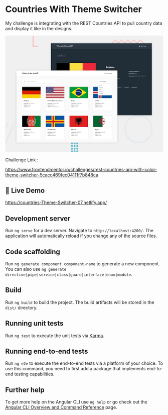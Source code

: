 # Countries With Theme Switcher

My challenge is integrating with the REST Countries API to pull country data and display it like in the designs.

![Design preview for the Interactive comments section coding challenge](./src/assets/images/desktop-preview.jpg)

Challenge Link :

https://www.frontendmentor.io/challenges/rest-countries-api-with-color-theme-switcher-5cacc469fec04111f7b848ca

## 💫 Live Demo

https://countries-Theme-Switcher-07.netlify.app/

## Development server

Run `ng serve` for a dev server. Navigate to `http://localhost:4200/`. The application will automatically reload if you change any of the source files.

## Code scaffolding

Run `ng generate component component-name` to generate a new component. You can also use `ng generate directive|pipe|service|class|guard|interface|enum|module`.

## Build

Run `ng build` to build the project. The build artifacts will be stored in the `dist/` directory.

## Running unit tests

Run `ng test` to execute the unit tests via [Karma](https://karma-runner.github.io).

## Running end-to-end tests

Run `ng e2e` to execute the end-to-end tests via a platform of your choice. To use this command, you need to first add a package that implements end-to-end testing capabilities.

## Further help

To get more help on the Angular CLI use `ng help` or go check out the [Angular CLI Overview and Command Reference](https://angular.io/cli) page.
